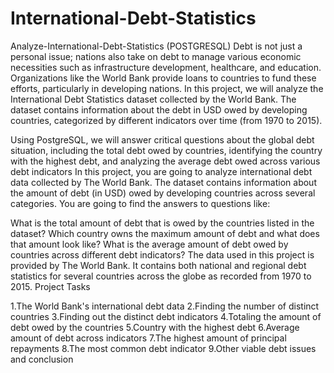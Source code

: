 # International-Debt-Statistics
Analyze-International-Debt-Statistics (POSTGRESQL)
Debt is not just a personal issue; nations also take on debt to manage various economic necessities such as infrastructure development, healthcare, and education. Organizations like the World Bank provide loans to countries to fund these efforts, particularly in developing nations. In this project, we will analyze the International Debt Statistics dataset collected by the World Bank. The dataset contains information about the debt in USD owed by developing countries, categorized by different indicators over time (from 1970 to 2015).

Using PostgreSQL, we will answer critical questions about the global debt situation, including the total debt owed by countries, identifying the country with the highest debt, and analyzing the average debt owed across various debt indicators
In this project, you are going to analyze international debt data collected by The World Bank. The dataset contains information about the amount of debt (in USD) owed by developing countries across several categories. You are going to find the answers to questions like:

What is the total amount of debt that is owed by the countries listed in the dataset? Which country owns the maximum amount of debt and what does that amount look like? What is the average amount of debt owed by countries across different debt indicators? The data used in this project is provided by The World Bank. It contains both national and regional debt statistics for several countries across the globe as recorded from 1970 to 2015. Project Tasks

1.The World Bank's international debt data
2.Finding the number of distinct countries
3.Finding out the distinct debt indicators
4.Totaling the amount of debt owed by the countries
5.Country with the highest debt
6.Average amount of debt across indicators
7.The highest amount of principal repayments
8.The most common debt indicator
9.Other viable debt issues and conclusion
